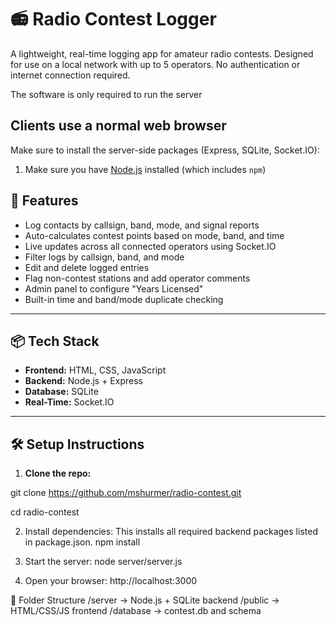 # 📻 Radio Contest Logger

A lightweight, real-time logging app for amateur radio contests. Designed for use on a local network with up to 5 operators. No authentication or internet connection required.

The software is only required to run the server

Clients use a normal web browser
---

Make sure to install the server-side packages (Express, SQLite, Socket.IO):


1. Make sure you have [Node.js](https://nodejs.org) installed (which includes `npm`)


## 🚀 Features

- Log contacts by callsign, band, mode, and signal reports
- Auto-calculates contest points based on mode, band, and time
- Live updates across all connected operators using Socket.IO
- Filter logs by callsign, band, and mode
- Edit and delete logged entries
- Flag non-contest stations and add operator comments
- Admin panel to configure "Years Licensed"
- Built-in time and band/mode duplicate checking

---

## 📦 Tech Stack

- **Frontend:** HTML, CSS, JavaScript
- **Backend:** Node.js + Express
- **Database:** SQLite
- **Real-Time:** Socket.IO

---





## 🛠️ Setup Instructions

1. **Clone the repo:**

git clone https://github.com/mshurmer/radio-contest.git

cd radio-contest

2. Install dependencies: This installs all required backend packages listed in package.json.
npm install

3. Start the server:
node server/server.js

4. Open your browser:
http://localhost:3000

📁 Folder Structure
/server         -> Node.js + SQLite backend
/public         -> HTML/CSS/JS frontend
/database       -> contest.db and schema

